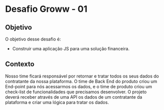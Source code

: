 # Desafio Groww - 01
## Objetivo
O objetivo desse desafio é: </br>
- Construir uma aplicação JS para uma solução financeira.
## Contexto
Nosso time ficará responsável por retornar e tratar todos os seus dados do contratante da nossa plataforma. 
O time de Back End do produto criou um End-point para nós acessarmos os dados, e o time de produto criou um check-list de funcionalidades que precisamos desenvolver.
O projeto deverá receber através de uma API os dados de um contratante da plataforma e criar uma lógica para tratar os dados.
